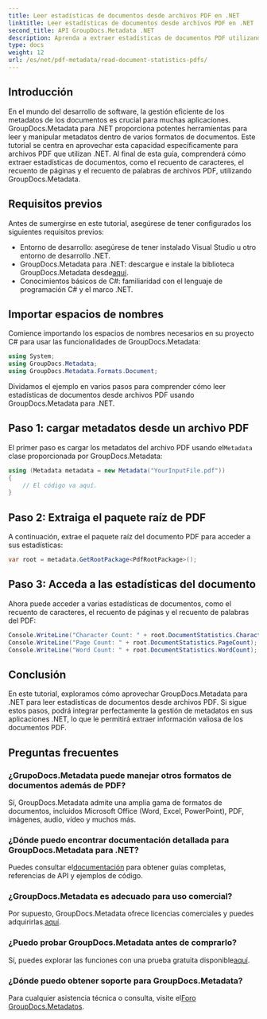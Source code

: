 ```yaml
---
title: Leer estadísticas de documentos desde archivos PDF en .NET
linktitle: Leer estadísticas de documentos desde archivos PDF en .NET
second_title: API GroupDocs.Metadata .NET
description: Aprenda a extraer estadísticas de documentos PDF utilizando GroupDocs.Metadata para .NET. Mejore sus capacidades de gestión de documentos sin esfuerzo.
type: docs
weight: 12
url: /es/net/pdf-metadata/read-document-statistics-pdfs/
---
```

## Introducción
En el mundo del desarrollo de software, la gestión eficiente de los metadatos de los documentos es crucial para muchas aplicaciones. GroupDocs.Metadata para .NET proporciona potentes herramientas para leer y manipular metadatos dentro de varios formatos de documentos. Este tutorial se centra en aprovechar esta capacidad específicamente para archivos PDF que utilizan .NET. Al final de esta guía, comprenderá cómo extraer estadísticas de documentos, como el recuento de caracteres, el recuento de páginas y el recuento de palabras de archivos PDF, utilizando GroupDocs.Metadata.
## Requisitos previos
Antes de sumergirse en este tutorial, asegúrese de tener configurados los siguientes requisitos previos:
- Entorno de desarrollo: asegúrese de tener instalado Visual Studio u otro entorno de desarrollo .NET.
-  GroupDocs.Metadata para .NET: descargue e instale la biblioteca GroupDocs.Metadata desde[aquí](https://releases.groupdocs.com/metadata/net/).
- Conocimientos básicos de C#: familiaridad con el lenguaje de programación C# y el marco .NET.

## Importar espacios de nombres
Comience importando los espacios de nombres necesarios en su proyecto C# para usar las funcionalidades de GroupDocs.Metadata:
```csharp
using System;
using GroupDocs.Metadata;
using GroupDocs.Metadata.Formats.Document;
```

Dividamos el ejemplo en varios pasos para comprender cómo leer estadísticas de documentos desde archivos PDF usando GroupDocs.Metadata para .NET.
## Paso 1: cargar metadatos desde un archivo PDF
 El primer paso es cargar los metadatos del archivo PDF usando el`Metadata` clase proporcionada por GroupDocs.Metadata:
```csharp
using (Metadata metadata = new Metadata("YourInputFile.pdf"))
{
    // El código va aquí.
}
```
## Paso 2: Extraiga el paquete raíz de PDF
A continuación, extrae el paquete raíz del documento PDF para acceder a sus estadísticas:
```csharp
var root = metadata.GetRootPackage<PdfRootPackage>();
```
## Paso 3: Acceda a las estadísticas del documento
Ahora puede acceder a varias estadísticas de documentos, como el recuento de caracteres, el recuento de páginas y el recuento de palabras del PDF:
```csharp
Console.WriteLine("Character Count: " + root.DocumentStatistics.CharacterCount);
Console.WriteLine("Page Count: " + root.DocumentStatistics.PageCount);
Console.WriteLine("Word Count: " + root.DocumentStatistics.WordCount);
```

## Conclusión
En este tutorial, exploramos cómo aprovechar GroupDocs.Metadata para .NET para leer estadísticas de documentos desde archivos PDF. Si sigue estos pasos, podrá integrar perfectamente la gestión de metadatos en sus aplicaciones .NET, lo que le permitirá extraer información valiosa de los documentos PDF.

## Preguntas frecuentes
### ¿GrupoDocs.Metadata puede manejar otros formatos de documentos además de PDF?
Sí, GroupDocs.Metadata admite una amplia gama de formatos de documentos, incluidos Microsoft Office (Word, Excel, PowerPoint), PDF, imágenes, audio, vídeo y muchos más.
### ¿Dónde puedo encontrar documentación detallada para GroupDocs.Metadata para .NET?
 Puedes consultar el[documentación](https://reference.groupdocs.com/metadata/net/) para obtener guías completas, referencias de API y ejemplos de código.
### ¿GroupDocs.Metadata es adecuado para uso comercial?
 Por supuesto, GroupDocs.Metadata ofrece licencias comerciales y puedes adquirirlas.[aquí](https://purchase.groupdocs.com/buy).
### ¿Puedo probar GroupDocs.Metadata antes de comprarlo?
 Sí, puedes explorar las funciones con una prueba gratuita disponible[aquí](https://releases.groupdocs.com/).
### ¿Dónde puedo obtener soporte para GroupDocs.Metadata?
 Para cualquier asistencia técnica o consulta, visite el[Foro GroupDocs.Metadatos](https://forum.groupdocs.com/c/metadata/14).
